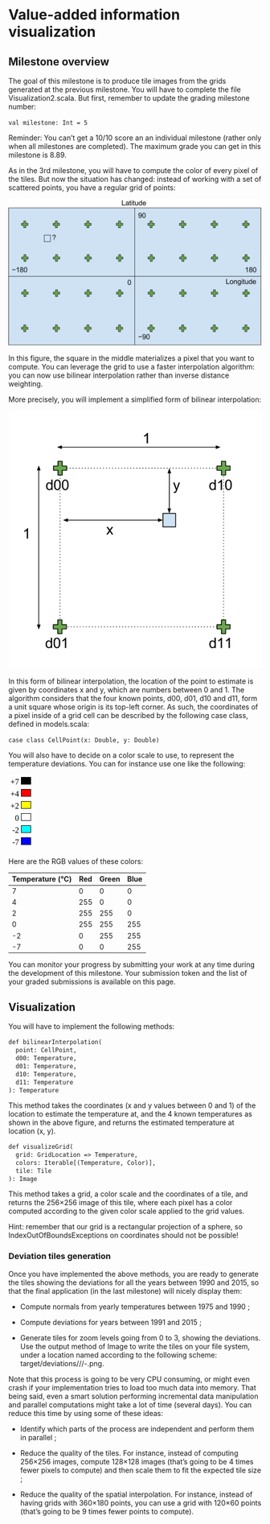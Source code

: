 # Value-added information visualization

## Milestone overview
The goal of this milestone is to produce tile images from the grids generated at the previous milestone. You will have to complete the file Visualization2.scala. But first, remember to update the grading milestone number:

`val milestone: Int = 5`

Reminder: You can’t get a 10/10 score an an individual milestone (rather only when all milestones are completed). The maximum grade you can get in this milestone is 8.89.

As in the 3rd milestone, you will have to compute the color of every pixel of the tiles. But now the situation has changed: instead of working with a set of scattered points, you have a regular grid of points:

![bilinear](https://github.com/wxo15/EPFL-functional-programming-in-scala/blob/main/Course5/observatory/5.1-bilinear-interpolation.svg)

In this figure, the square in the middle materializes a pixel that you want to compute. You can leverage the grid to use a faster interpolation algorithm: you can now use bilinear interpolation  rather than inverse distance weighting.

More precisely, you will implement a simplified form of bilinear interpolation:

![bilinear](https://github.com/wxo15/EPFL-functional-programming-in-scala/blob/main/Course5/observatory/5.2-bilinear-interpolation-2.svg)

In this form of bilinear interpolation, the location of the point to estimate is given by coordinates x and y, which are numbers between 0 and 1. The algorithm considers that the four known points, d00, d01, d10 and d11, form a unit square  whose origin is its top-left corner. As such, the coordinates of a pixel inside of a grid cell can be described by the following case class, defined in models.scala:

`case class CellPoint(x: Double, y: Double)`

You will also have to decide on a color scale to use, to represent the temperature deviations. You can for instance use one like the following:

![deviations colors](https://github.com/wxo15/EPFL-functional-programming-in-scala/blob/main/Course5/observatory/5.3-deviations-colors.png)

Here are the RGB values of these colors:

| Temperature (°C) | Red | Green | Blue |
| --- | --- | --- | --- |
| 7 | 0 | 0 | 0 |
| 4 | 255 | 0 | 0 |
| 2 | 255 | 255 | 0 |
| 0 | 255 | 255 | 255 |
| -2 | 0 | 255 | 255 |
| -7 | 0 | 0 | 255

You can monitor your progress by submitting your work at any time during the development of this milestone. Your submission token and the list of your graded submissions is available on this page.

## Visualization
You will have to implement the following methods:

```
def bilinearInterpolation(
  point: CellPoint,
  d00: Temperature,
  d01: Temperature,
  d10: Temperature,
  d11: Temperature
): Temperature
```

This method takes the coordinates (x and y values between 0 and 1) of the location to estimate the temperature at, and the 4 known temperatures as shown in the above figure, and returns the estimated temperature at location (x, y).

```
def visualizeGrid(
  grid: GridLocation => Temperature,
  colors: Iterable[(Temperature, Color)],
  tile: Tile
): Image
```

This method takes a grid, a color scale and the coordinates of a tile, and returns the 256×256 image of this tile, where each pixel has a color computed according to the given color scale applied to the grid values.

Hint: remember that our grid is a rectangular projection of a sphere, so IndexOutOfBoundsExceptions on coordinates should not be possible!

### Deviation tiles generation
Once you have implemented the above methods, you are ready to generate the tiles showing the deviations for all the years between 1990 and 2015, so that the final application (in the last milestone) will nicely display them:

- Compute normals from yearly temperatures between 1975 and 1990 ;

- Compute deviations for years between 1991 and 2015 ;

- Generate tiles for zoom levels going from 0 to 3, showing the deviations. Use the output method of Image to write the tiles on your file system, under a location named according to the following scheme: target/deviations/<year>/<zoom>/<x>-<y>.png.

Note that this process is going to be very CPU consuming, or might even crash if your implementation tries to load too much data into memory. That being said, even a smart solution performing incremental data manipulation and parallel computations might take a lot of time (several days). You can reduce this time by using some of these ideas:

- Identify which parts of the process are independent and perform them in parallel ;

- Reduce the quality of the tiles. For instance, instead of computing 256×256 images, compute 128×128 images (that’s going to be 4 times fewer pixels to compute) and then scale them to fit the expected tile size ;

- Reduce the quality of the spatial interpolation. For instance, instead of having grids with 360×180 points, you can use a grid with 120×60 points (that’s going to be 9 times fewer points to compute).


